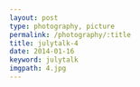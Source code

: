 ```yaml
---
layout: post
type: photography, picture
permalink: /photography/:title
title: julytalk-4
date: 2014-01-16
keyword: julytalk
imgpath: 4.jpg
---
```



